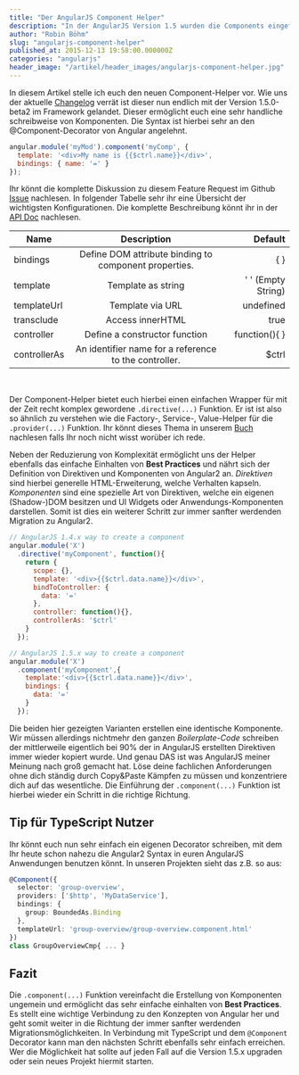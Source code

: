 ```yaml
---
title: "Der AngularJS Component Helper"
description: "In der AngularJS Version 1.5 wurden die Components eingeführt. Lernt wozu sie gut sind und warum ihr sie nutzen sollten. Macht eure Projekte bereit für Angular Version >2.x"
author: "Robin Böhm"
slug: "angularjs-component-helper"
published_at: 2015-12-13 19:58:00.000000Z
categories: "angularjs"
header_image: "/artikel/header_images/angularjs-component-helper.jpg"
---
```


In diesem Artikel stelle ich euch den neuen Component-Helper vor. Wie uns der aktuelle [Changelog] verrät ist dieser nun endlich mit der Version 1.5.0-beta2 im Framework gelandet. Dieser ermöglicht euch eine sehr handliche schreibweise von Komponenten. Die Syntax ist hierbei sehr an den @Component-Decorator von Angular angelehnt.

```javascript
angular.module('myMod').component('myComp', {
  template: '<div>My name is {{$ctrl.name}}</div>',
  bindings: { name: '=' }
});
```

Ihr könnt die komplette Diskussion zu diesem Feature Request im Github [Issue] nachlesen. In folgender Tabelle sehr ihr eine Übersicht der wichtigsten Konfigurationen. Die komplette Beschreibung könnt ihr in der [API Doc] nachlesen.


 Name | Description | Default
 | ---|:---:| ---:|
 bindings| Define DOM attribute binding to component properties. | { }
template | Template as string | ' ' (Empty String)
templateUrl | Template via URL | undefined
transclude | Access innerHTML | true
controller | Define a constructor function | function(){ }
controllerAs | An identifier name for a reference to the controller. | $ctrl

<br/>

Der Component-Helper bietet euch hierbei einen einfachen Wrapper für mit der Zeit recht komplex gewordene `.directive(...)` Funktion. Er ist ist also so ähnlich zu verstehen wie die Factory-, Service-, Value-Helper für die `.provider(...)` Funktion. Ihr könnt dieses Thema in unserem [Buch](/buecher/angularjs-buch/services/) nachlesen falls Ihr noch nicht wisst worüber ich rede.

Neben der Reduzierung von Komplexität ermöglicht uns der Helper ebenfalls das einfache Einhalten von **Best Practices** und nährt sich der Definition von Direktiven und Komponenten von Angular2 an. *Direktiven* sind hierbei generelle HTML-Erweiterung, welche Verhalten kapseln. *Komponenten* sind eine spezielle Art von Direktiven, welche ein eigenen (Shadow-)DOM besitzen und UI Widgets oder Anwendungs-Komponenten darstellen. Somit ist dies ein weiterer Schritt zur immer sanfter werdenden Migration zu Angular2.

```javascript
// AngularJS 1.4.x way to create a component
angular.module('X')
  .directive('myComponent', function(){
    return {
      scope: {},
      template: '<div>{{$ctrl.data.name}}</div>',
      bindToController: {
        data: '='
      },
      controller: function(){},
      controllerAs: '$ctrl'
    }
  });

// AngularJS 1.5.x way to create a component
angular.module('X')
  .component('myComponent',{
    template:'<div>{{$ctrl.data.name}}</div>',
    bindings: {
      data: '='
    }
  });
```

Die beiden hier gezeigten Varianten erstellen eine identische Komponente. Wir müssen allerdings nichtmehr den ganzen *Boilerplate-Code* schreiben der mittlerweile eigentlich bei 90% der in AngularJS erstellten Direktiven immer wieder kopiert wurde. Und genau DAS ist was AngularJS meiner Meinung nach groß gemacht hat. Löse deine fachlichen Anforderungen ohne dich ständig durch Copy&Paste Kämpfen zu müssen und konzentriere dich auf das wesentliche. Die Einführung der `.component(...)` Funktion ist hierbei wieder ein Schritt in die richtige Richtung.

## Tip für TypeScript Nutzer

Ihr könnt euch nun sehr einfach ein eigenen Decorator schreiben, mit dem Ihr heute schon nahezu die Angular2 Syntax in euren AngularJS Anwendungen benutzen könnt. In unseren Projekten sieht das z.B. so aus:

```typescript
@Component({
  selector: 'group-overview',
  providers: ['$http', 'MyDataService'],
  bindings: {
    group: BoundedAs.Binding
  },
  templateUrl: 'group-overview/group-overview.component.html'
})
class GroupOverviewCmp{ ... }
```

## Fazit

Die `.component(...)` Funktion vereinfacht die Erstellung von Komponenten ungemein und ermöglicht das sehr einfache einhalten von **Best Practices**. Es stellt eine wichtige Verbindung zu den Konzepten von Angular her und geht somit weiter in die Richtung der immer sanfter werdenden Migrationsmöglichkeiten. In Verbindung mit TypeScript und dem `@Component` Decorator kann man den nächsten Schritt ebenfalls sehr einfach erreichen. Wer die Möglichkeit hat sollte auf jeden Fall auf die Version 1.5.x upgraden oder sein neues Projekt hiermit starten.

[API Doc]: <https://docs.angularjs.org/api/ng/type/angular.Module#component>
[Issue]: <https://github.com/angular/angular.js/issues/10007>
[Changelog]: <https://github.com/angular/angular.js/blob/master/CHANGELOG.md#150-beta2-effective-delegation-2015-11-17>
